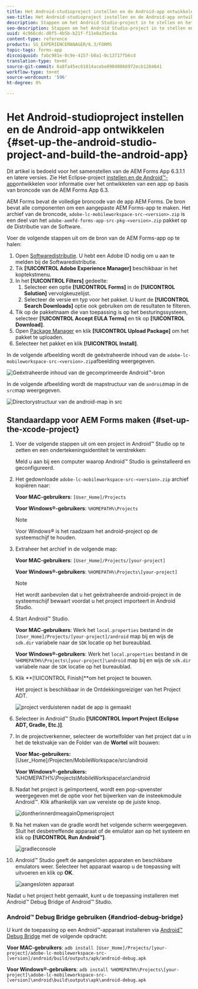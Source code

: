 ```yaml
---
title: Het Android-studioproject instellen en de Android-app ontwikkelen
seo-title: Het Android-studioproject instellen en de Android-app ontwikkelen
description: Stappen om het Android Studio-project in te stellen en het installatieprogramma voor de AEM Forms-app te maken
seo-description: Stappen om het Android Studio-project in te stellen en het installatieprogramma voor de AEM Forms-app te maken
uuid: 4c966cdc-d0f5-4b5b-b21f-f11e8a35ec8a
content-type: reference
products: SG_EXPERIENCEMANAGER/6.3/FORMS
topic-tags: forms-app
discoiquuid: fabc981e-0c9e-4157-b0a1-0c13717fb6cd
translation-type: tm+mt
source-git-commit: 6a8fa45ec61014acebe09048066972ecb1284641
workflow-type: tm+mt
source-wordcount: '596'
ht-degree: 0%

---
```



# Het Android-studioproject instellen en de Android-app ontwikkelen {#set-up-the-android-studio-project-and-build-the-android-app}

Dit artikel is bedoeld voor het samenstellen van de AEM Forms App 6.3.1.1 en latere versies. Zie Het Eclipse-project [instellen en de Android™-app](/help/forms/using/setup-eclipse-project-build-installer.md)ontwikkelen voor informatie over het ontwikkelen van een app op basis van broncode van de AEM Forms App 6.3.

AEM Forms bevat de volledige broncode van de app AEM Forms. De bron bevat alle componenten om een aangepaste AEM Forms-app te maken. Het archief van de broncode, `adobe-lc-mobileworkspace-src-<version>.zip` is een deel van het `adobe-aemfd-forms-app-src-pkg-<version>.zip` pakket op de Distributie van de Software.

Voer de volgende stappen uit om de bron van de AEM Forms-app op te halen:

1. Open [Softwaredistributie](https://experience.adobe.com/downloads). U hebt een Adobe ID nodig om u aan te melden bij de Softwaredistributie.
1. Tik **[!UICONTROL Adobe Experience Manager]** beschikbaar in het koptekstmenu.
1. In het **[!UICONTROL Filters]** gedeelte:
   1. Selecteer een optie **[!UICONTROL Forms]** in de **[!UICONTROL Solution]** vervolgkeuzelijst.
   2. Selecteer de versie en typ voor het pakket. U kunt de **[!UICONTROL Search Downloads]** optie ook gebruiken om de resultaten te filteren.
1. Tik op de pakketnaam die van toepassing is op het besturingssysteem, selecteer **[!UICONTROL Accept EULA Terms]** en tik op **[!UICONTROL Download]**.
1. Open [Package Manager](https://docs.adobe.com/content/help/en/experience-manager-65/administering/contentmanagement/package-manager.html) en klik **[!UICONTROL Upload Package]** om het pakket te uploaden.
1. Selecteer het pakket en klik **[!UICONTROL Install]**.

In de volgende afbeelding wordt de geëxtraheerde inhoud van de `adobe-lc-mobileworkspace-src-<version>.zip`afbeelding weergegeven.

![Geëxtraheerde inhoud van de gecomprimeerde Android™-bron](assets/mws-content-1.png)

In de volgende afbeelding wordt de mapstructuur van de `android`map in de `src`map weergegeven.

![Directorystructuur van de android-map in src](assets/android-folder.png)

## Standaardapp voor AEM Forms maken {#set-up-the-xcode-project}

1. Voer de volgende stappen uit om een project in Android™ Studio op te zetten en een ondertekeningsidentiteit te verstrekken:

   Meld u aan bij een computer waarop Android™ Studio is geïnstalleerd en geconfigureerd.

1. Het gedownloade `adobe-lc-mobileworkspace-src-<version>.zip` archief kopiëren naar:

   **Voor MAC-gebruikers**: `[User_Home]/Projects`

   **Voor Windows®-gebruikers**: `%HOMEPATH%\Projects`

   >[!NOTE]
   >
   >Voor Windows® is het raadzaam het android-project op de systeemschijf te houden.

1. Extraheer het archief in de volgende map:

   **Voor MAC-gebruikers**: `[User_Home]/Projects/[your-project]`

   **Voor Windows®-gebruikers**: `%HOMEPATH%\Projects\[your-project]`

   >[!NOTE]
   >
   >Het wordt aanbevolen dat u het geëxtraheerde android-project in de systeemschijf bewaart voordat u het project importeert in Android Studio.

1. Start Android™ Studio.

   **Voor MAC-gebruikers**: Werk het `local.properties` bestand in de `[User_Home]/Projects/[your-project]/android` map bij en wijs de `sdk.dir` variabele naar de `SDK` locatie op het bureaublad.

   **Voor Windows®-gebruikers**: Werk het `local.properties` bestand in de `%HOMEPATH%\Projects\[your-project]\android` map bij en wijs de `sdk.dir` variabele naar de `SDK` locatie op het bureaublad.

1. Klik **[!UICONTROL Finish]**om het project te bouwen.

   Het project is beschikbaar in de Ontdekkingsreiziger van het Project ADT.

   ![project verduisteren nadat de app is gemaakt](assets/eclipsebuildmws.png)

1. Selecteer in Android™ Studio **[!UICONTROL Import Project (Eclipse ADT, Gradle, Etc.)]**.
1. In de projectverkenner, selecteer de wortelfolder van het project dat u in het de tekstvakje van de Folder van de **Wortel** wilt bouwen:

   **Voor Mac-gebruikers:** [User_Home]/Projecten/MobileWorkspace/src/android

   **Voor Windows®-gebruikers:** %HOMEPATH%\Projects\MobileWorkspace\src\android

1. Nadat het project is geïmporteerd, wordt een pop-upvenster weergegeven met de optie voor het bijwerken van de insteekmodule Android™. Klik afhankelijk van uw vereiste op de juiste knop.

   ![dontherinnerdmeagainOpmerisproject](assets/dontremindmeagainforthisproject.png)

1. Na het maken van de gradle wordt het volgende scherm weergegeven. Sluit het desbetreffende apparaat of de emulator aan op het systeem en klik op **[!UICONTROL Run Android™]**.

   ![gradleconsole](assets/gradleconsole.png)

1. Android™ Studio geeft de aangesloten apparaten en beschikbare emulators weer. Selecteer het apparaat waarop u de toepassing wilt uitvoeren en klik op **OK**.

   ![aangesloten apparaat](assets/connecteddevice.png)

Nadat u het project hebt gemaakt, kunt u de toepassing installeren met Android™ Debug Bridge of Android™ Studio.

### Android™ Debug Bridge gebruiken {#andriod-debug-bridge}

U kunt de toepassing op een Android™-apparaat installeren via [Android™ Debug Bridge](https://developer.android.com/tools/help/adb.html) met de volgende opdracht:

**Voor MAC-gebruikers**: `adb install [User_Home]/Projects/[your-project]/adobe-lc-mobileworkspace-src-[version]/android/build/outputs/apk/android-debug.apk`

**Voor Windows®-gebruikers**: `adb install %HOMEPATH%\Projects\[your-project]\adobe-lc-mobileworkspace-src-[version]\android\build\outputs\apk\android-debug.apk`


